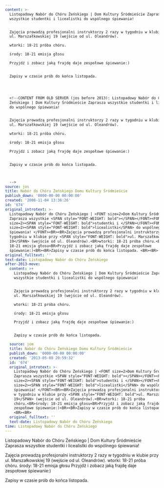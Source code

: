 ```yaml
---
content: >-
  Listopadowy Nabór do Chóru Żeńskiego | Dom Kultury Śródmieście Zaprasza
  wszystkie studentki i licealistki do wspólnego śpiewania! 


  Zajęcia prowadzą profesjonalni instruktorzy 2 razy w tygodniu w klubie przy
  ul. Marszałkowskiej 19 (wejście od ul. Oleandrów).

  wtorki: 18-21 próba chóru.

  środy: 18-21 emisja głosu

  Przyjdź i zobacz jaką frajdę daje zespołowe śpiewanie:)


  Zapisy w czasie prób do końca listopada. 




  <!--CONTENT FROM OLD SERVER (jos before 2013): Listopadowy Nabór do Chóru
  Żeńskiego | Dom Kultury Śródmieście Zaprasza wszystkie studentki i licealistki
  do wspólnego śpiewania! 


  Zajęcia prowadzą profesjonalni instruktorzy 2 razy w tygodniu w klubie przy
  ul. Marszałkowskiej 19 (wejście od ul. Oleandrów).

  wtorki: 18-21 próba chóru.

  środy: 18-21 emisja głosu

  Przyjdź i zobacz jaką frajdę daje zespołowe śpiewanie:)


  Zapisy w czasie prób do końca listopada. 



  -->
source: jos
title: Nabór do Chóru Żeńskiego Domu Kultury Śródmieście
publish_down: '0000-00-00 00:00:00'
created: '2008-11-04 13:36:26'
id: '674'
original_introtext: >-
  Listopadowy Nabór do Chóru Żeńskiego | <FONT size=2>Dom Kultury Śródmieście
  Zaprasza wszystkie <SPAN style="FONT-WEIGHT: bold"></SPAN></FONT><FONT
  size=2><SPAN style="FONT-WEIGHT: bold">studentki i </SPAN></FONT><FONT
  size=2><SPAN style="FONT-WEIGHT: bold">licealistki</SPAN> do wspólnego
  śpiewania! </FONT><BR><BR>Zajęcia prowadzą profesjonalni instruktorzy 2 razy w
  tygodniu w klubie przy <SPAN style="FONT-WEIGHT: bold">ul. Marszałkowskiej
  19</SPAN> (wejście od ul. Oleandrów).<BR>wtorki: 18-21 próba chóru.<BR>środy:
  18-21 emisja głosu<BR>Przyjdź i zobacz jaką frajdę daje zespołowe
  śpiewanie:)<BR><BR>Zapisy w czasie prób do końca listopada. <BR><BR>
original_fulltext: ''
text-date: Listopadowy Nabór do Chóru Żeńskiego
after-2013-move:
  content: >+
    Listopadowy Nabór do Chóru Żeńskiego | Dom Kultury Śródmieście Zaprasza
    wszystkie studentki i licealistki do wspólnego śpiewania! 


    Zajęcia prowadzą profesjonalni instruktorzy 2 razy w tygodniu w klubie przy
    ul. Marszałkowskiej 19 (wejście od ul. Oleandrów).

    wtorki: 18-21 próba chóru.

    środy: 18-21 emisja głosu

    Przyjdź i zobacz jaką frajdę daje zespołowe śpiewanie:)


    Zapisy w czasie prób do końca listopada. 

  source: jom
  title: Nabór do Chóru Żeńskiego Domu Kultury Śródmieście
  publish_down: '0000-00-00 00:00:00'
  created: '2013-05-08 20:59:32'
  id: '674'
  original_introtext: >-
    Listopadowy Nabór do Chóru Żeńskiego | <FONT size=2>Dom Kultury Śródmieście
    Zaprasza wszystkie <SPAN style="FONT-WEIGHT: bold"></SPAN></FONT><FONT
    size=2><SPAN style="FONT-WEIGHT: bold">studentki i </SPAN></FONT><FONT
    size=2><SPAN style="FONT-WEIGHT: bold">licealistki</SPAN> do wspólnego
    śpiewania! </FONT><BR><BR>Zajęcia prowadzą profesjonalni instruktorzy 2 razy
    w tygodniu w klubie przy <SPAN style="FONT-WEIGHT: bold">ul. Marszałkowskiej
    19</SPAN> (wejście od ul. Oleandrów).<BR>wtorki: 18-21 próba
    chóru.<BR>środy: 18-21 emisja głosu<BR>Przyjdź i zobacz jaką frajdę daje
    zespołowe śpiewanie:)<BR><BR>Zapisy w czasie prób do końca listopada.
    <BR><BR>
  original_fulltext: ''
  text-date: Listopadowy Nabór do Chóru Żeńskiego
time: Listopadowy Nabór do Chóru Żeńskiego
---
```

Listopadowy Nabór do Chóru Żeńskiego | Dom Kultury Śródmieście Zaprasza wszystkie studentki i licealistki do wspólnego śpiewania! 

Zajęcia prowadzą profesjonalni instruktorzy 2 razy w tygodniu w klubie przy ul. Marszałkowskiej 19 (wejście od ul. Oleandrów).
wtorki: 18-21 próba chóru.
środy: 18-21 emisja głosu
Przyjdź i zobacz jaką frajdę daje zespołowe śpiewanie:)

Zapisy w czasie prób do końca listopada. 



<!--CONTENT FROM OLD SERVER (jos before 2013): Listopadowy Nabór do Chóru Żeńskiego | Dom Kultury Śródmieście Zaprasza wszystkie studentki i licealistki do wspólnego śpiewania! 

Zajęcia prowadzą profesjonalni instruktorzy 2 razy w tygodniu w klubie przy ul. Marszałkowskiej 19 (wejście od ul. Oleandrów).
wtorki: 18-21 próba chóru.
środy: 18-21 emisja głosu
Przyjdź i zobacz jaką frajdę daje zespołowe śpiewanie:)

Zapisy w czasie prób do końca listopada. 


-->

<!--{{json:{"created_date":"2008-11-04 13:36:26","publish_down":"0000-00-00 00:00:00","id":"674"}}}-->